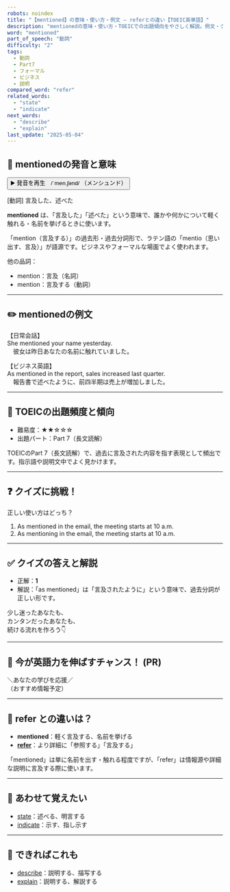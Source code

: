 ```yaml
---
robots: noindex
title: "【mentioned】の意味・使い方・例文 ― referとの違い【TOEIC英単語】"
description: "mentionedの意味・使い方・TOEICでの出題傾向をやさしく解説。例文・クイズ付きでreferとの違いもわかりやすく学べます。"
word: "mentioned"
part_of_speech: "動詞"
difficulty: "2"
tags:
  - 動詞
  - Part7
  - フォーマル
  - ビジネス
  - 説明
compared_word: "refer"
related_words:
  - "state"
  - "indicate"
next_words:
  - "describe"
  - "explain"
last_update: "2025-05-04"
---
```


## 🔰 mentionedの発音と意味

<button class="play-audio" onclick="playTTS('mentioned')">
  <span class="play-audio-main">
    ▶️ 発音を再生　/ˈmen.ʃənd/
  </span>
  <span class="play-audio-sub">
    （メンシュンド）
  </span>
</button>

[動詞] 言及した、述べた

**mentioned** は、「言及した」「述べた」という意味で、誰かや何かについて軽く触れる・名前を挙げるときに使います。

「mention（言及する）」の過去形・過去分詞形で、ラテン語の「mentio（思い出す、言及）」が語源です。ビジネスやフォーマルな場面でよく使われます。

他の品詞：  
- mention：言及（名詞）
- mention：言及する（動詞）

---

## ✏️ mentionedの例文

【日常会話】  
She mentioned your name yesterday.  
　彼女は昨日あなたの名前に触れていました。

【ビジネス英語】  
As mentioned in the report, sales increased last quarter.  
　報告書で述べたように、前四半期は売上が増加しました。

---

## 🎯 TOEICの出題頻度と傾向

- 難易度：★★☆☆☆
- 出題パート：Part 7（長文読解）

TOEICのPart 7（長文読解）で、過去に言及された内容を指す表現として頻出です。指示語や説明文中でよく見かけます。

---

## ❓ クイズに挑戦！

正しい使い方はどっち？

1. As mentioned in the email, the meeting starts at 10 a.m.  
2. As mentioning in the email, the meeting starts at 10 a.m.

---

## ✅ クイズの答えと解説

- 正解：**1**
- 解説：「as mentioned」は「言及されたように」という意味で、過去分詞が正しい形です。

少し迷ったあなたも、  
カンタンだったあなたも、  
続ける流れを作ろう👇️

---

## 🚀 今が英語力を伸ばすチャンス！ (PR)

<div class="info-center">
＼あなたの学びを応援／<br>  
（おすすめ情報予定）
</div>

---

## 🤔  refer との違いは？

- **mentioned**：軽く言及する、名前を挙げる
- **[refer](/refer)**：より詳細に「参照する」「言及する」

「mentioned」は単に名前を出す・触れる程度ですが、「refer」は情報源や詳細な説明に言及する際に使います。

---

## 🧩 あわせて覚えたい

- [state](/state)：述べる、明言する
- [indicate](/indicate)：示す、指し示す

---

## 📖 できればこれも

- [describe](/describe)：説明する、描写する
- [explain](/explain)：説明する、解説する

<!-- cvid: aid26_bid37 -->
